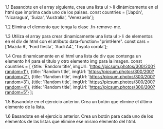 1.1 Basandote en el array siguiente, crea una lista ul > li 
dinámicamente en el html que imprima cada uno de los paises.
const countries = ['Japón', 'Nicaragua', 'Suiza', 'Australia', 'Venezuela'];

1.2 Elimina el elemento que tenga la clase .fn-remove-me.

1.3 Utiliza el array para crear dinamicamente una lista ul > li de elementos 
en el div de html con el atributo data-function="printHere".
const cars = ['Mazda 6', 'Ford fiesta', 'Audi A4', 'Toyota corola'];

1.4 Crea dinamicamente en el html una lista de div que contenga un elemento 
h4 para el titulo y otro elemento img para la imagen.
const countries = [
	{title: 'Random title', imgUrl: 'https://picsum.photos/300/200?random=1'}, 
	{title: 'Random title', imgUrl: 'https://picsum.photos/300/200?random=2'},
	{title: 'Random title', imgUrl: 'https://picsum.photos/300/200?random=3'},
	{title: 'Random title', imgUrl: 'https://picsum.photos/300/200?random=4'},
	{title: 'Random title', imgUrl: 'https://picsum.photos/300/200?random=5'}
];

1.5 Basandote en el ejercicio anterior. Crea un botón que elimine el último 
elemento de la lista.

1.6 Basandote en el ejercicio anterior. Crea un botón para cada uno de los 
elementos de las listas que elimine ese mismo elemento del html.

